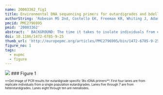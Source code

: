 ```yaml
---
name: 20003362_fig1
title: Environmental DNA sequencing primers for eutardigrades and bdelloid rotifers.
authorString: 'Robeson MS 2nd, Costello EK, Freeman KR, Whiting J, Adams B, Martin AP, Schmidt SK.'
pmcid: PMC2796995
pmid: '20003362'
abstract: ' BACKGROUND: The time it takes to isolate individuals from environmental samples and then extract DNA from each individual is one of the problems with generating molecular data from meiofauna such as eutardigrades and bdelloid rotifers. The lack of consistent morphological information and the extreme abundance of these classes makes morphological identification of rare, or even common cryptic taxa a large and unwieldy task. This limits the ability to perform large-scale surveys of the diversity of these organisms.Here we demonstrate a culture-independent molecular survey approach that enables the generation of large amounts of eutardigrade and bdelloid rotifer sequence data directly from soil. Our PCR primers, specific to the 18s small-subunit rRNA gene, were developed for both eutardigrades and bdelloid rotifers. RESULTS: The developed primers successfully amplified DNA of their target organism from various soil DNA extracts. This was confirmed by both the BLAST similarity searches and phylogenetic analyses. Tardigrades showed much better phylogenetic resolution than bdelloids. Both groups of organisms exhibited varying levels of endemism. CONCLUSION: The development of clade-specific primers for characterizing eutardigrades and bdelloid rotifers from environmental samples should greatly increase our ability to characterize the composition of these taxa in environmental samples. Environmental sequencing as shown here differs from other molecular survey methods in that there is no need to pre-isolate the organisms of interest from soil in order to amplify their DNA. The DNA sequences obtained from methods that do not require culturing can be identified post-hoc and placed phylogenetically as additional closely related sequences are obtained from morphologically identified conspecifics. Our non-cultured environmental sequence based approach will be able to provide a rapid and large-scale screening of the presence, absence and diversity of Bdelloidea and Eutardigrada in a variety of soils.'
doi: 10.1186/1472-6785-9-25
thumb_url: 'http://europepmc.org/articles/PMC2796995/bin/1472-6785-9-25-1.gif'
figure_no: 1
tags:
  - eupmc
  - figure
---
```

<img src='http://europepmc.org/articles/PMC2796995/bin/1472-6785-9-25-1.jpg' style='max-height: 300px'>
### Figure 1
<p style='font-size: 10px;'>**Gel image of PCR results for eutardigrade specific 18s rDNA primers**. First four lanes are from replicate individuals from a single population eutardigrades. Lanes five through 7 are from heterotardigrades. Lanes eight through ten are nematodes.</p>